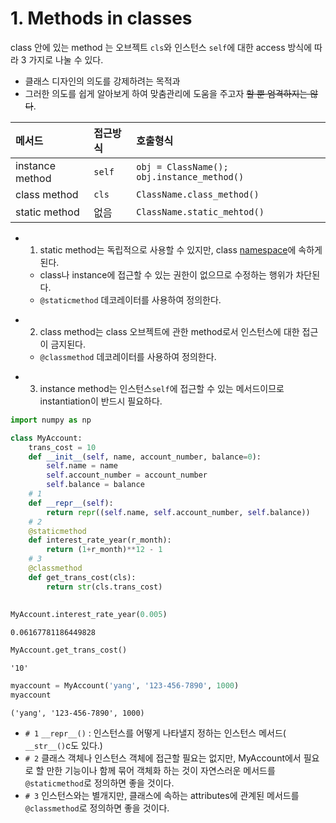# 1. Methods in classes

class 안에 있는 method 는 오브젝트 `cls`와 인스턴스 `self`에 대한 access 방식에 따라 3 가지로 나눌 수 있다.  

<ul>
<li> 클래스 디자인의 의도를 강제하려는 목적과 </li>
<li> 그러한 의도를 쉽게 알아보게 하여 맞춤관리에 도움을 주고자 <s>할 뿐 엄격하지는 않다</s>. </li>
</ul>  

|메서드|접근방식|호출형식|
|:--|:--|:--|
|instance method|`self`|`obj = ClassName(); obj.instance_method()`|
|class method|`cls`| `ClassName.class_method()`|
|static method|없음 | `ClassName.static_mehtod()`|

- 1) static method는 독립적으로 사용할 수 있지만, class [namespace](./namespace.md)에 속하게 된다.
    - class나 instance에 접근할 수 있는 권한이 없으므로 수정하는 행위가 차단된다.
    - `@staticmethod` 데코레이터를 사용하여 정의한다.
+ 2) class method는 class 오브젝트에 관한 method로서 인스턴스에 대한 접근이 금지된다.
    - `@classmethod` 데코레이터를 사용하여  정의한다.
* 3) instance method는 인스턴스`self`에 접근할 수 있는 메서드이므로 instantiation이 반드시 필요하다.


```python
import numpy as np

class MyAccount:
    trans_cost = 10
    def __init__(self, name, account_number, balance=0):
        self.name = name
        self.account_number = account_number
        self.balance = balance
    # 1    
    def __repr__(self):
        return repr((self.name, self.account_number, self.balance))
    # 2
    @staticmethod    
    def interest_rate_year(r_month):
        return (1+r_month)**12 - 1
    # 3
    @classmethod
    def get_trans_cost(cls):
        return str(cls.trans_cost)
        
    
MyAccount.interest_rate_year(0.005)
```
    0.06167781186449828

```python
MyAccount.get_trans_cost()
```

    '10'


```python
myaccount = MyAccount('yang', '123-456-7890', 1000)
myaccount
```




    ('yang', '123-456-7890', 1000)



- `# 1` `__repr__()` : 인스턴스를 어떻게 나타낼지 정하는 인스턴스 메서드( `__str__()`c도 있다.) 
- `# 2` 클래스 객체나 인스턴스 객체에 접근할 필요는 없지만, MyAccount에서 필요로 할 만한 기능이나 
    함께 묶어 객체화 하는 것이 자연스러운 메서드를 `@staticmethod`로 정의하면 좋을 것이다.
- `# 3` 인스턴스와는 별개지만, 클래스에 속하는 attributes에 관계된 메서드를 `@classmethod`로 
    정의하면 좋을 것이다.
    

    
